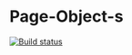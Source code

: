 # Page-Object-s
[![Build status](https://ci.appveyor.com/api/projects/status/ad5fpkpv2nb90u0q/branch/main?svg=true)](https://ci.appveyor.com/project/alenakatkova96/page-object-s/branch/main)